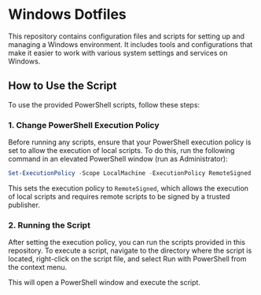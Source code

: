 # Windows Dotfiles

This repository contains configuration files and scripts for setting up and managing a Windows environment. It includes tools and configurations that make it easier to work with various system settings and services on Windows.

## How to Use the Script

To use the provided PowerShell scripts, follow these steps:

### 1. Change PowerShell Execution Policy

Before running any scripts, ensure that your PowerShell execution policy is set to allow the execution of local scripts. To do this, run the following command in an elevated PowerShell window (run as Administrator):

```powershell
Set-ExecutionPolicy -Scope LocalMachine -ExecutionPolicy RemoteSigned
```

This sets the execution policy to `RemoteSigned`, which allows the execution of local scripts and requires remote scripts to be signed by a trusted publisher.

### 2. Running the Script

After setting the execution policy, you can run the scripts provided in this repository. To execute a script, navigate to the directory where the script is located, right-click on the script file, and select Run with PowerShell from the context menu.

This will open a PowerShell window and execute the script.

